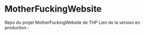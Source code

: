 # MotherFuckingWebsite
Repo du projet  MotherFuckingWebsite de THP
Lien de la version en production :

